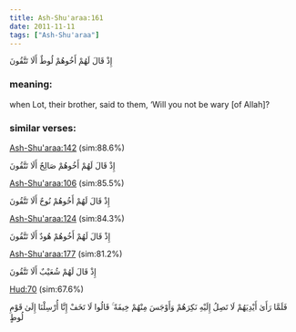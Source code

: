 ```yaml
---
title: Ash-Shu'araa:161
date: 2011-11-11
tags: ["Ash-Shu'araa"]
---
```

إِذْ قَالَ لَهُمْ أَخُوهُمْ لُوطٌ أَلَا تَتَّقُونَ
### meaning: 
when Lot, their brother, said to them, ‘Will you not be wary [of Allah]?
### similar verses: 

[Ash-Shu'araa:142](/26/142) (sim:88.6%)

إِذْ قَالَ لَهُمْ أَخُوهُمْ صَالِحٌ أَلَا تَتَّقُونَ

[Ash-Shu'araa:106](/26/106) (sim:85.5%)

إِذْ قَالَ لَهُمْ أَخُوهُمْ نُوحٌ أَلَا تَتَّقُونَ

[Ash-Shu'araa:124](/26/124) (sim:84.3%)

إِذْ قَالَ لَهُمْ أَخُوهُمْ هُودٌ أَلَا تَتَّقُونَ

[Ash-Shu'araa:177](/26/177) (sim:81.2%)

إِذْ قَالَ لَهُمْ شُعَيْبٌ أَلَا تَتَّقُونَ

[Hud:70](/11/70) (sim:67.6%)

فَلَمَّا رَأَىٰ أَيْدِيَهُمْ لَا تَصِلُ إِلَيْهِ نَكِرَهُمْ وَأَوْجَسَ مِنْهُمْ خِيفَةً ۚ قَالُوا لَا تَخَفْ إِنَّا أُرْسِلْنَا إِلَىٰ قَوْمِ لُوطٍ
